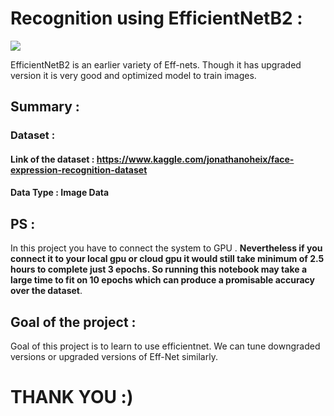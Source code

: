 # Recognition using EfficientNetB2 :


![](https://cdn.analyticsvidhya.com/wp-content/uploads/2019/06/icml_2019_best_paper_google_ai.jpg)

EfficientNetB2 is an earlier variety of Eff-nets.
Though it has upgraded version it is very good and optimized model to train images.

## Summary :
### Dataset : 
#### Link of the dataset : https://www.kaggle.com/jonathanoheix/face-expression-recognition-dataset
#### Data Type : Image Data

 ## PS : 
 In this project you have to connect the system to GPU . 
 **Nevertheless if you connect it to your local gpu or cloud gpu it would 
 still take minimum of 2.5 hours to complete just 3 epochs. So running this notebook 
 may take a large time to fit on 10 epochs which can produce a promisable accuracy over the dataset**.
 
 
 ## Goal of the project :
 Goal of this project is to learn to use efficientnet.
 We can tune downgraded versions or upgraded versions of Eff-Net similarly.
 
 # THANK YOU :)
